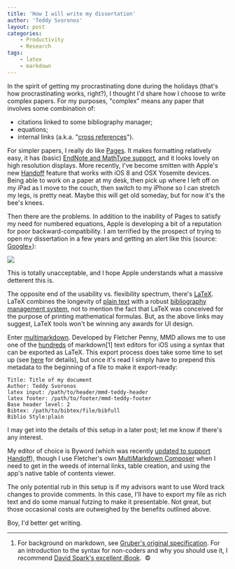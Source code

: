 ```yaml
---
title: 'How I will write my dissertation'
author: 'Teddy Svoronos'
layout: post
categories:
    - Productivity
    - Research
tags:
    - latex
    - markdown
---
```

In the spirit of getting my procrastinating done during the holidays (that's how procrastinating works, right?), I thought I'd share how I choose to write complex papers. For my purposes, "complex" means any paper that involves some combination of:

  * citations linked to some bibliography manager;
  * equations;
  * internal links (a.k.a. "[cross references](https://support.office.com/en-us/article/Create-or-update-a-cross-reference-aa35c606-34e8-4c64-b6eb-c6321d190645?ui=en-US&rs=en-US&ad=US)").

For simpler papers, I really do like [Pages](https://www.apple.com/mac/pages/). It makes formatting relatively easy, it has (basic) [EndNote and MathType support](http://support.apple.com/kb/PH15342), and it looks lovely on high resolution displays. More recently, I've become smitten with Apple's new [Handoff](http://support.apple.com/en-us/HT6337) feature that works with iOS 8 and OSX Yosemite devices. Being able to work on a paper at my desk, then pick up where I left off on my iPad as I move to the couch, then switch to my iPhone so I can stretch my legs, is pretty neat. Maybe this will get old someday, but for now it's the bee's knees.

Then there are the problems. In addition to the inability of Pages to satisfy my need for numbered equations, Apple is developing a bit of a reputation for poor backward-compatibility. I am terrified by the prospect of trying to open my dissertation in a few years and getting an alert like this (source: [Google+](https://plus.google.com/u/0/+StefanUrbanek/posts/LKkGeEoPUzA)):

![](http://teddysvoronos.com/wp-content/uploads/2014/12/wpid-TooOld.png)

This is totally unacceptable, and I hope Apple understands what a massive detterent this is.

The opposite end of the usability vs. flexibility spectrum, there's [LaTeX](http://latex-project.org/). LaTeX combines the longevity of [plain text](http://txtglory.com/) with a robust [bibliography management system](https://www.economics.utoronto.ca/osborne/latex/BIBTEX.HTM), not to mention the fact that LaTeX was conceived for the purpose of printing mathematical formulas. But, as the above links may suggest, LaTeX tools won't be winning any awards for UI design.

Enter [multimarkdown](http://fletcherpenney.net/). Developed by Fletcher Penny, MMD allows me to use one of the [hundreds](http://brettterpstra.com/ios-text-editors/) of markdown[1] text editors for iOS using a syntax that can be exported as LaTeX. This export process does take some time to set up (see [here](http://fletcherpenney.net/multimarkdown/use/) for details), but once it's read I simply have to prepend this metadata to the beginning of a file to make it export-ready:
    
    
    Title: Title of my document
    Author: Teddy Svoronos
    latex input: /path/to/header/mmd-teddy-header
    latex footer: /path/to/footer/mmd-teddy-footer
    Base header level: 2
    Bibtex: /path/to/bibtex/file/bibfull
    Biblio Style:plain
    
I may get into the details of this setup in a later post; let me know if there's any interest.
    
My editor of choice is Byword (which was recently [updated to support Handoff](http://www.macstories.net/linked/byword-updated-with-handoff-document-providers-on-ios-8/)), though I use Fletcher's own [MultiMarkdown Composer](http://multimarkdown.com/) when I need to get in the weeds of internal links, table creation, and using the app's native table of contents viewer. 
    
The only potential rub in this setup is if my advisors want to use Word track changes to provide comments. In this case, I'll have to export my file as rich text and do some manual futzing to make it presentable. Not great, but those occasional costs are outweighed by the benefits outlined above. 
    
Boy, I'd better get writing. 
    
* * *
    
1. For background on markdown, see [Gruber's original specification](http://daringfireball.net/projects/markdown/). For an introduction to the syntax for non-coders and why you should use it, I recommend [David Spark's excellent iBook](http://macsparky.com/markdown/).  ©
    
    
    
    
    
    
    

